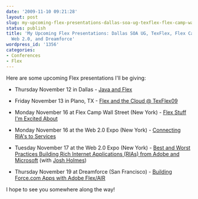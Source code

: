 ```yaml
---
date: '2009-11-10 09:21:28'
layout: post
slug: my-upcoming-flex-presentations-dallas-soa-ug-texflex-flex-camp-wall-street-web-2-0-and-dreamforce
status: publish
title: 'My Upcoming Flex Presentations: Dallas SOA UG, TexFlex, Flex Camp Wall Street,
  Web 2.0, and Dreamforce'
wordpress_id: '1356'
categories:
- Conferences
- Flex
---
```


Here are some upcoming Flex presentations I'll be giving:




  * Thursday November 12 in Dallas - [Java and Flex](http://www.soaug.net/)


  * Friday November 13 in Plano, TX - [Flex and the Cloud @ TexFlex09](http://texflex09.eventbrite.com/)


  * Monday November 16 at Flex Camp Wall Street (New York) - [Flex Stuff I'm Excited About](http://flexcampwallstreet.com/sessions.html)


  * Monday November 16 at the Web 2.0 Expo (New York) - [Connecting RIA's to Services](http://www.web2expo.com/webexny2009/public/schedule/detail/9164)


  * Tuesday November 17 at the Web 2.0 Expo (New York) - [Best and Worst Practices Building Rich Internet Applications (RIAs) from Adobe and Microsoft](http://www.web2expo.com/webexny2009/public/schedule/detail/9722) (with [Josh Holmes](http://www.joshholmes.com/blog/))


  * Thursday November 19 at Dreamforce (San Francisco) - [Building Force.com Apps with Adobe Flex/AIR](http://www.salesforce.com/dreamforce/DF09/site/learn/tracks/a1y300000004CGeAAM/a1y300000004CFqAAM/)



I hope to see you somewhere along the way!
